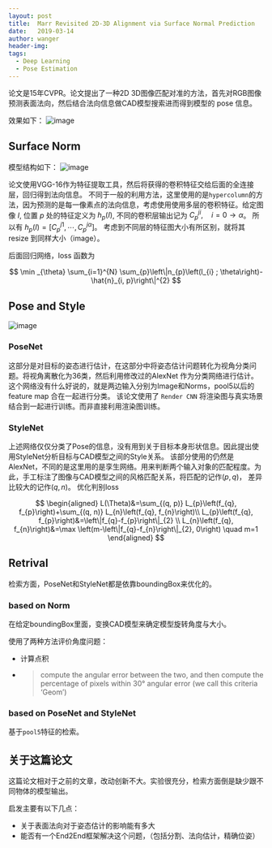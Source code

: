 ```yaml
---
layout: post
title:  Marr Revisited 2D-3D Alignment via Surface Normal Prediction
date:   2019-03-14
author: wanger
header-img: 
tags: 
  - Deep Learning
  - Pose Estimation
---
```

论文是15年CVPR。论文提出了一种2D 3D图像匹配对准的方法，首先对RGB图像预测表面法向，然后结合法向信息做CAD模型搜索进而得到模型的 pose 信息。

效果如下：
![image](https://tuchuang-1259359185.cos.ap-chengdu.myqcloud.com/_asserts/2d3D-alignment/1.jpg)

## Surface Norm
模型结构如下：
![image](https://tuchuang-1259359185.cos.ap-chengdu.myqcloud.com/_asserts/2d3D-alignment/2.jpg)

论文使用VGG-16作为特征提取工具，然后将获得的卷积特征交给后面的全连接层，回归得到法向信息。
不同于一般的利用方法，这里使用的是`hypercolumn`的方法，因为预测的是每一像素点的法向信息，考虑使用使用多层的卷积特征。给定图像 $I$, 位置 $p$ 处的特征定义为 $h_p(I)$, 不同的卷积层输出记为 $C_p^{ji},\quad i = 0\rightarrow \alpha$。 所以有 $h_p(I) = [C_p^{j1}, \cdots, C_p^{j\alpha}]$。 考虑到不同层的特征图大小有所区别，就将其resize 到同样大小（image）。

后面回归网络，loss 函数为

$$ 
\min _{\theta} \sum_{i=1}^{N} \sum_{p}\left\|n_{p}\left(I_{i} ; \theta\right)-\hat{n}_{i, p}\right\|^{2}
$$

## Pose and Style

![image](https://tuchuang-1259359185.cos.ap-chengdu.myqcloud.com/_asserts/2d3D-alignment/3.jpg)

### PoseNet

这部分是对目标的姿态进行估计，在这部分中将姿态估计问题转化为视角分类问题。将视角离散化为36类，然后利用修改过的AlexNet 作为分类网络进行估计。这个网络没有什么好说的，就是两边输入分别为Image和Norms，pool5以后的feature map 合在一起进行分类。
该论文使用了 `Render CNN` 将渲染图与真实场景结合到一起进行训练。而非直接利用渲染图训练。

### StyleNet

上述网络仅仅分类了Pose的信息，没有用到关于目标本身形状信息。因此提出使用StyleNet分析目标与CAD模型之间的Style关系。
该部分使用的仍然是AlexNet，不同的是这里用的是孪生网络。用来判断两个输入对象的匹配程度。为此，手工标注了图像与CAD模型之间的风格匹配关系，将匹配的记作$(p,q)$， 差异比较大的记作$(q,n)$。 优化判别loss

$$ 
\begin{aligned}
L(\Theta)&=\sum_{(q, p)} L_{p}\left(f_{q}, f_{p}\right)+\sum_{(q, n)} L_{n}\left(f_{q}, f_{n}\right)\\
L_{p}\left(f_{q}, f_{p}\right)&=\left\|f_{q}-f_{p}\right\|_{2} \\   
L_{n}\left(f_{q}, f_{n}\right)&=\max \left(m-\left\|f_{q}-f_{n}\right\|_{2}, 0\right) \quad m=1
\end{aligned} 
$$

## Retrival

检索方面，PoseNet和StyleNet都是依靠boundingBox来优化的。

### based on Norm

在给定boundingBox里面，变换CAD模型来确定模型旋转角度与大小。

使用了两种方法评价角度问题：
 - 计算点积
 - >compute the angular error between the two, and then compute the percentage of pixels within 30° angular error (we call this criteria ‘Geom’)

### based on PoseNet and StyleNet
基于`pool5`特征的检索。

## 关于这篇论文
这篇论文相对于之前的文章，改动创新不大。实验很充分，检索方面倒是缺少跟不同物体的模型输出。

启发主要有以下几点：
- 关于表面法向对于姿态估计的影响能有多大
- 能否有一个End2End框架解决这个问题，（包括分割、法向估计，精确位姿）